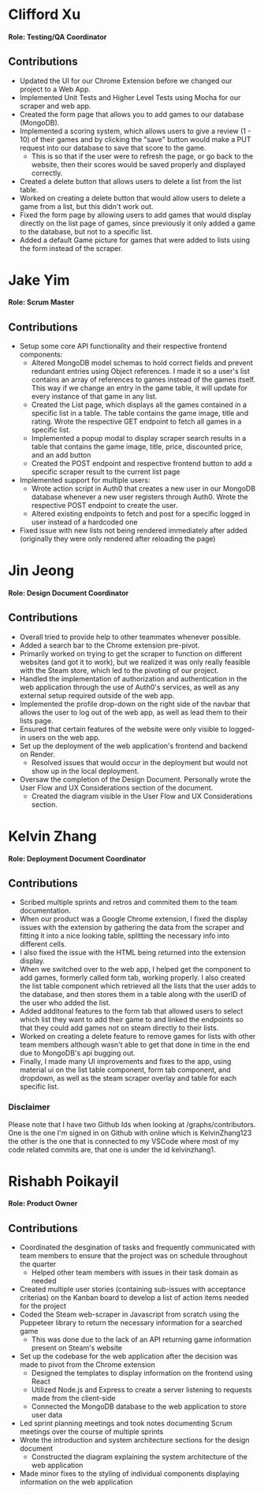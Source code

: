 # Clifford Xu

#### Role: Testing/QA Coordinator

## Contributions

- Updated the UI for our Chrome Extension before we changed our project to a Web App.
- Implemented Unit Tests and Higher Level Tests using Mocha for our scraper and web app.
- Created the form page that allows you to add games to our database (MongoDB).
- Implemented a scoring system, which allows users to give a review (1 - 10) of their games and by clicking the "save" button would make a PUT request into our database to save that score to the game.
  - This is so that if the user were to refresh the page, or go back to the website, then their scores would be saved properly and displayed correctly.
- Created a delete button that allows users to delete a list from the list table.
- Worked on creating a delete button that would allow users to delete a game from a list, but this didn't work out.
- Fixed the form page by allowing users to add games that would display directly on the list page of games, since previously it only added a game to the database, but not to a specific list.
- Added a default Game picture for games that were added to lists using the form instead of the scraper.

#

# Jake Yim

#### Role: Scrum Master

## Contributions

- Setup some core API functionality and their respective frontend components:
  - Altered MongoDB model schemas to hold correct fields and prevent redundant entries using Object references. I made it so a user's list contains an array of references to games instead of the games itself. This way if we change an entry in the game table, it will update for every instance of that game in any list.
  - Created the List page, which displays all the games contained in a specific list in a table. The table contains the game image, title and rating. Wrote the respective GET endpoint to fetch all games in a specific list. 
  - Implemented a popup modal to display scraper search results in a table that contains the game image, title, price, discounted price, and an add button
  - Created the POST endpoint and respective frontend button to add a specific scraper result to the current list page
- Implemented support for multiple users:
  - Wrote action script in Auth0 that creates a new user in our MongoDB database whenever a new user registers through Auth0. Wrote the respective POST endpoint to create the user.
  - Altered existing endpoints to fetch and post for a specific logged in user instead of a hardcoded one 
- Fixed issue with new lists not being rendered immediately after added (originally they were only rendered after reloading the page)

# 

# Jin Jeong

#### Role: Design Document Coordinator

## Contributions

- Overall tried to provide help to other teammates whenever possible.
- Added a search bar to the Chrome extension pre-pivot.
- Primarily worked on trying to get the scraper to function on different websites (and got it to work), but we realized it was only really feasible with the Steam store, which led to the pivoting of our project.
- Handled the implementation of authorization and authentication in the web application through the use of Auth0's services, as well as any external setup required outside of the web app.
- Implemented the profile drop-down on the right side of the navbar that allows the user to log out of the web app, as well as lead them to their lists page.
- Ensured that certain features of the website were only visible to logged-in users on the web app.
- Set up the deployment of the web application's frontend and backend on Render.
  - Resolved issues that would occur in the deployment but would not show up in the local deployment.
- Oversaw the completion of the Design Document. Personally wrote the User Flow and UX Considerations section of the document.
  - Created the diagram visible in the User Flow and UX Considerations section.

#

# Kelvin Zhang

#### Role: Deployment Document Coordinator

## Contributions

- Scribed multiple sprints and retros and commited them to the team documentation. 
- When our product was a Google Chrome extension, I fixed the display issues with the extension by gathering the data from the scraper and fitting it into a nice looking table, splitting the necessary info into different cells.
- I also fixed the issue with the HTML being returned into the extension display.
- When we switched over to the web app, I helped get the component to add games, formerly called form tab, working properly. I also created the list table component which retrieved all the lists that the user adds to the database, and then stores them in a table along with the userID of the user who added the list. 
- Added additonal features to the form tab that allowed users to select which list they want to add their game to and linked the endpoints so that they could add games not on steam directly to their lists.
- Worked on creating a delete feature to remove games for lists with other team members although wasn't able to get that done in time in the end due to MongoDB's api bugging out.
- Finally, I made many UI improvements and fixes to the app, using material ui on the list table component, form tab component, and dropdown, as well as the steam scraper overlay and table for each specific list. 


### Disclaimer
Please note that I have two Github Ids when looking at /graphs/contributors. One is the one I'm signed in on Github with online which is KelvinZhang123 the other is the one that is connected to my VSCode where most of my code related commits are, that one is under the id kelvinzhang1.

#

# Rishabh Poikayil

#### Role: Product Owner

## Contributions

- Coordinated the desgination of tasks and frequently communicated with team members to ensure that the project was on schedule throughout the quarter
    - Helped other team members with issues in their task domain as needed
- Created multiple user stories (containing sub-issues with acceptance criterias) on the Kanban board to develop a list of action items needed for the project
- Coded the Steam web-scraper in Javascript from scratch using the Puppeteer library to return the necessary information for a searched game 
    -  This was done due to the lack of an API returning game information present on Steam's website
- Set up the codebase for the web application after the decision was made to pivot from the Chrome extension
    - Designed the templates to display information on the frontend using React
    - Utilized Node.js and Express to create a server listening to requests made from the client-side
    - Connected the MongoDB database to the web application to store user data
- Led sprint planning meetings and took notes documenting Scrum meetings over the course of multiple sprints
- Wrote the introduction and system architecture sections for the design document
    - Constructed the diagram explaining the system architecture of the web application
- Made minor fixes to the styling of individual components displaying information on the web application
